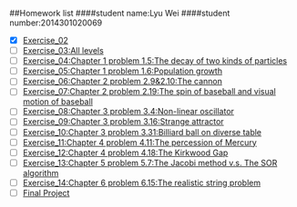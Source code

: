 ##Homework list
####student name:Lyu Wei
####student number:2014301020069

* [x] [Exercise_02](https://github.com/Lyu-Wei/computational_physics_N2014301020069/blob/master/Exercise_02.md)
* [ ] [Exercise_03:All levels]()
* [ ] [Exercise_04:Chapter 1 problem 1.5:The decay of two kinds of particles]()
* [ ] [Exercise_05:Chapter 1 problem 1.6:Population growth]()
* [ ] [Exercise_06:Chapter 2 problem 2.9&2.10:The cannon]()
* [ ] [Exercise_07:Chapter 2 problem 2.19:The spin of baseball and visual motion of baseball]()
* [ ] [Exercise_08:Chapter 3 problem 3.4:Non-linear oscillator]()
* [ ] [Exercise_09:Chapter 3 problem 3.16:Strange attractor]()
* [ ] [Exercise_10:Chapter 3 problem 3.31:Billiard ball on diverse table]()
* [ ] [Exercise_11:Chapter 4 problem 4.11:The percession of Mercury]()
* [ ] [Exercise_12:Chapter 4 problem 4.18:The Kirkwood Gap]()
* [ ] [Exercise_13:Chapter 5 problem 5.7:The Jacobi method v.s. The SOR algorithm]()
* [ ] [Exercise_14:Chapter 6 problem 6.15:The realistic string problem]()
* [ ] [Final Project]()
